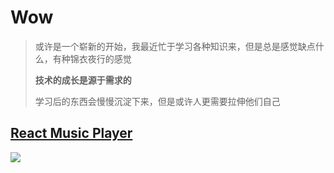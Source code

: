 # Wow

> 或许是一个崭新的开始，我最近忙于学习各种知识来，但是总是感觉缺点什么，有种锦衣夜行的感觉
>
> **技术的成长是源于需求的**
>
> 学习后的东西会慢慢沉淀下来，但是或许人更需要拉伸他们自己

## [React Music Player](https://www.youtube.com/watch?v=3ourkSxbd0Y)

![](C:\Users\npc\Desktop\01.png)
